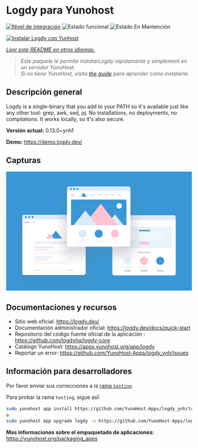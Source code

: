 <!--
Este archivo README esta generado automaticamente<https://github.com/YunoHost/apps/tree/master/tools/readme_generator>
No se debe editar a mano.
-->

# Logdy para Yunohost

[![Nivel de integración](https://dash.yunohost.org/integration/logdy.svg)](https://ci-apps.yunohost.org/ci/apps/logdy/) ![Estado funcional](https://ci-apps.yunohost.org/ci/badges/logdy.status.svg) ![Estado En Mantención](https://ci-apps.yunohost.org/ci/badges/logdy.maintain.svg)

[![Instalar Logdy con Yunhost](https://install-app.yunohost.org/install-with-yunohost.svg)](https://install-app.yunohost.org/?app=logdy)

*[Leer este README en otros idiomas.](./ALL_README.md)*

> *Este paquete le permite instalarLogdy rapidamente y simplement en un servidor YunoHost.*  
> *Si no tiene YunoHost, visita [the guide](https://yunohost.org/install) para aprender como instalarla.*

## Descripción general

Logdy is a single-binary that you add to your PATH so it's available just like any other tool: grep, awk, sed, jq. No installations, no deployments, no compilations. It works locally, so it's also secure.

**Versión actual:** 0.13.0~ynh1

**Demo:** <https://demo.logdy.dev/>

## Capturas

![Captura de Logdy](./doc/screenshots/example.jpg)

## Documentaciones y recursos

- Sitio web oficial: <https://logdy.dev/>
- Documentación administrador oficial: <https://logdy.dev/docs/quick-start>
- Repositorio del código fuente oficial de la aplicación : <https://github.com/logdyhq/logdy-core>
- Catálogo YunoHost: <https://apps.yunohost.org/app/logdy>
- Reportar un error: <https://github.com/YunoHost-Apps/logdy_ynh/issues>

## Información para desarrolladores

Por favor enviar sus correcciones a la [rama `testing`](https://github.com/YunoHost-Apps/logdy_ynh/tree/testing).

Para probar la rama `testing`, sigue asÍ:

```bash
sudo yunohost app install https://github.com/YunoHost-Apps/logdy_ynh/tree/testing --debug
o
sudo yunohost app upgrade logdy -u https://github.com/YunoHost-Apps/logdy_ynh/tree/testing --debug
```

**Mas informaciones sobre el empaquetado de aplicaciones:** <https://yunohost.org/packaging_apps>

